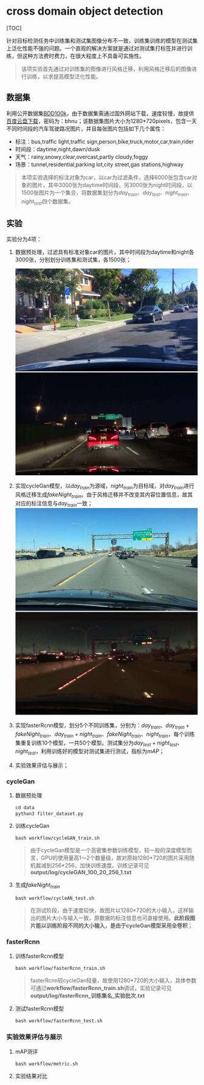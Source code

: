 # cross domain object detection
[TOC]

针对目标检测任务中训练集和测试集图像分布不一致，训练集训练的模型在测试集上泛化性能不强的问题。一个直观的解决方案就是通过对测试集打标签并进行训练，但这种方法费时费力，在很大程度上不具备可实施性。

>该项实验首先通过对训练集的图像进行风格迁移，利用风格迁移后的图像进行训练，以求提高模型泛化性能。

## 数据集
利用公开数据集[BDD100k](https://bair.berkeley.edu/blog/2018/05/30/bdd/)，由于数据集需通过国外网站下载，速度较慢，故提供[百度云盘下载](https://pan.baidu.com/s/1QqpkOAlsx75YMiBLJGnohw)，密码为：bhnu；该数据集图片大小为1280\*720pixels，包含一天不同时间段的汽车驾驶路况图片，并且每张图片包括如下几个属性：
* 标注：bus,traffic light,traffic sign,person,bike,truck,motor,car,train,rider
* 时间段：daytime,night,dawn/dusk
* 天气：rainy,snowy,clear,overcast,partly cloudy,foggy
* 场景：tunnel,residential,parking lot,city street,gas stations,highway
> 本项实验选择的标注对象为car，以car为过滤条件，选择6000张包含car对象的图片，其中3000张为daytime时间段，另3000张为night时间段，以1500张图片为一个集合，将数据集划分为$day_{train}$、$day_{test}$、$night_{train}$、$night_{test}$四个数据集。

## 实验
实验分为4项：
1. 数据预处理，过滤具有标准对象car的图片，其中时间段为daytime和night各3000张，分别划分训练集和测试集，各1500张；
   
   ![](./image/daytime.jpg "daytime") ![](./image/night.jpg "night") 
2. 实现cycleGan模型，以$day_{train}$为源域，$night_{train}$为目标域，对$day_{train}$进行风格迁移生成$fakeNight_{train}$。由于风格迁移并不改变其内容位置信息，故其对应的标注信息与$day_{train}$一致；
   ![](./image/real_day.jpg "real_day") ![](./image/fake_night.jpg "fake_night") 
3. 实现fasterRcnn模型，划分5个不同训练集，分别为：$day_{train}$、$day_{train}+fakeNight_{train}$、$day_{train}+night_{train}$、$fakeNight_{train}$、$night_{train}$，每个训练集重复训练10个模型，一共50个模型。测试集分为$day_{test}+night_{test}$、$night_{test}$，利用训练好的模型对测试集进行测试，指标为$mAP$；
4. 实验效果评估与展示；
   
### cycleGan
1. 数据预处理
   ````
   cd data
   python3 filter_dataset.py
   ````
2. 训练cycleGan
   ````
   bash workflow/cycleGAN_train.sh
   ````
   > 由于cycleGan模型是一个高密集参数训练模型，较一般的深度模型而言，GPU的使用量高1～2个数量级，故对原始1280\*720的图片采用随机裁减到256\*256，加快训练速度。训练记录可见**output/log/cycleGAN_100_20_256_1.txt**
3. 生成$fakeNight_{train}$
   ````
   bash workflow/cycleAN_test.sh
   ````
   > 在测试阶段，由于速度较快，故图片以1280\*720的大小输入，这样输出的图片大小与输入一致，原数据的标注信息也可直接使用。**此阶段图片能以训练阶段不同的大小输入，是由于cycleGan模型采用全卷积**；
### fasterRcnn
1. 训练fasterRcnn模型
   ````
   bash workflow/fasterRcnn_train.sh
   ````
   > fasterRcnn较cycleGan轻量，故使用1280\*720的大小输入，具体参数可通过**workflow/fasterRcnn_train.sh**调试，实验记录可见**output/log/fasterRcnn_训练集名_实验批次.txt**
2. 测试fasterRcnn模型
   ````
   bash workflow/fasterRcnn_test.sh
   ````
   
### 实验效果评估与展示
1. mAP测评
   ````
   bash workflow/metric.sh
   ````
2. 实验结果对比
   
   


